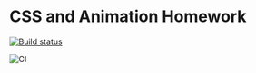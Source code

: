 # CSS and Animation Homework

[![Build status](https://ci.appveyor.com/api/projects/status/qdsw0hmbay2k4puw?svg=true)](https://ci.appveyor.com/project/stanislavsamo/anim)

![CI](https://github.com/stanislavsamo/anim/actions/workflows/web.yml/badge.svg)
